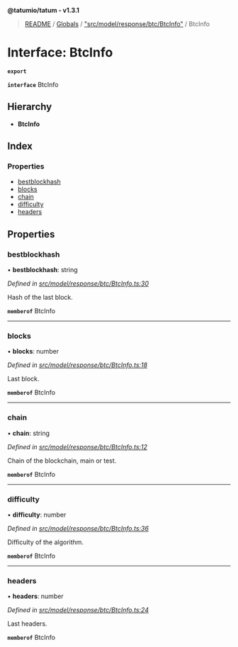 **@tatumio/tatum - v1.3.1**

> [README](../README.md) / [Globals](../globals.md) / ["src/model/response/btc/BtcInfo"](../modules/_src_model_response_btc_btcinfo_.md) / BtcInfo

# Interface: BtcInfo

**`export`** 

**`interface`** BtcInfo

## Hierarchy

* **BtcInfo**

## Index

### Properties

* [bestblockhash](_src_model_response_btc_btcinfo_.btcinfo.md#bestblockhash)
* [blocks](_src_model_response_btc_btcinfo_.btcinfo.md#blocks)
* [chain](_src_model_response_btc_btcinfo_.btcinfo.md#chain)
* [difficulty](_src_model_response_btc_btcinfo_.btcinfo.md#difficulty)
* [headers](_src_model_response_btc_btcinfo_.btcinfo.md#headers)

## Properties

### bestblockhash

•  **bestblockhash**: string

*Defined in [src/model/response/btc/BtcInfo.ts:30](https://github.com/tatumio/tatum-js/blob/8f0f126/src/model/response/btc/BtcInfo.ts#L30)*

Hash of the last block.

**`memberof`** BtcInfo

___

### blocks

•  **blocks**: number

*Defined in [src/model/response/btc/BtcInfo.ts:18](https://github.com/tatumio/tatum-js/blob/8f0f126/src/model/response/btc/BtcInfo.ts#L18)*

Last block.

**`memberof`** BtcInfo

___

### chain

•  **chain**: string

*Defined in [src/model/response/btc/BtcInfo.ts:12](https://github.com/tatumio/tatum-js/blob/8f0f126/src/model/response/btc/BtcInfo.ts#L12)*

Chain of the blockchain, main or test.

**`memberof`** BtcInfo

___

### difficulty

•  **difficulty**: number

*Defined in [src/model/response/btc/BtcInfo.ts:36](https://github.com/tatumio/tatum-js/blob/8f0f126/src/model/response/btc/BtcInfo.ts#L36)*

Difficulty of the algorithm.

**`memberof`** BtcInfo

___

### headers

•  **headers**: number

*Defined in [src/model/response/btc/BtcInfo.ts:24](https://github.com/tatumio/tatum-js/blob/8f0f126/src/model/response/btc/BtcInfo.ts#L24)*

Last headers.

**`memberof`** BtcInfo
